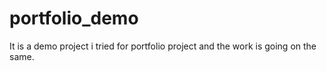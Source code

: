 # portfolio_demo

It is a demo project i tried for portfolio project and the work is going on the same.
